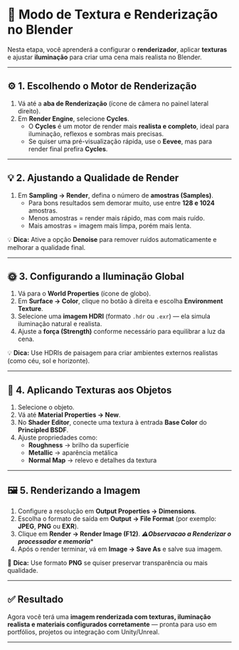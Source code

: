 # 🌅 Modo de Textura e Renderização no Blender

Nesta etapa, você aprenderá a configurar o **renderizador**, aplicar **texturas** e ajustar **iluminação** para criar uma cena mais realista no Blender.

---

## ⚙️ 1. Escolhendo o Motor de Renderização

1. Vá até a **aba de Renderização** (ícone de câmera no painel lateral direito).  
2. Em **Render Engine**, selecione **Cycles**.  
   - O **Cycles** é um motor de render mais **realista e completo**, ideal para iluminação, reflexos e sombras mais precisas.  
   - Se quiser uma pré-visualização rápida, use o **Eevee**, mas para render final prefira **Cycles**.

---

## 💡 2. Ajustando a Qualidade de Render

1. Em **Sampling → Render**, defina o número de **amostras (Samples)**.  
   - Para bons resultados sem demorar muito, use entre **128 e 1024** amostras.  
   - Menos amostras = render mais rápido, mas com mais ruído.  
   - Mais amostras = imagem mais limpa, porém mais lenta.

💡 **Dica:** Ative a opção **Denoise** para remover ruídos automaticamente e melhorar a qualidade final.

---

## 🌞 3. Configurando a Iluminação Global

1. Vá para o **World Properties** (ícone de globo).  
2. Em **Surface → Color**, clique no botão à direita e escolha **Environment Texture**.  
3. Selecione uma **imagem HDRI** (formato `.hdr` ou `.exr`) — ela simula iluminação natural e realista.  
4. Ajuste a **força (Strength)** conforme necessário para equilibrar a luz da cena.

💡 **Dica:** Use HDRIs de paisagem para criar ambientes externos realistas (como céu, sol e horizonte).

---

## 🧱 4. Aplicando Texturas aos Objetos

1. Selecione o objeto.  
2. Vá até **Material Properties → New**.  
3. No **Shader Editor**, conecte uma textura à entrada **Base Color** do **Principled BSDF**.  
4. Ajuste propriedades como:
   - **Roughness** → brilho da superfície  
   - **Metallic** → aparência metálica  
   - **Normal Map** → relevo e detalhes da textura  

---

## 🖼️ 5. Renderizando a Imagem

1. Configure a resolução em **Output Properties → Dimensions**.  
2. Escolha o formato de saída em **Output → File Format** (por exemplo: **JPEG**, **PNG** ou **EXR**).  
3. Clique em **Render → Render Image (F12)**.
***⚠️Observacao a Renderizar o processador e memoria****
5. Após o render terminar, vá em **Image → Save As** e salve sua imagem.

💾 **Dica:** Use formato **PNG** se quiser preservar transparência ou mais qualidade.

---

## ✅ Resultado

Agora você terá uma **imagem renderizada com texturas, iluminação realista e materiais configurados corretamente** — pronta para uso em portfólios, projetos ou integração com Unity/Unreal.

---

